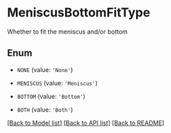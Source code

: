 # MeniscusBottomFitType

Whether to fit the meniscus and/or bottom

## Enum

* `NONE` (value: `'None'`)

* `MENISCUS` (value: `'Meniscus'`)

* `BOTTOM` (value: `'Bottom'`)

* `BOTH` (value: `'Both'`)

[[Back to Model list]](../README.md#documentation-for-models) [[Back to API list]](../README.md#documentation-for-api-endpoints) [[Back to README]](../README.md)


